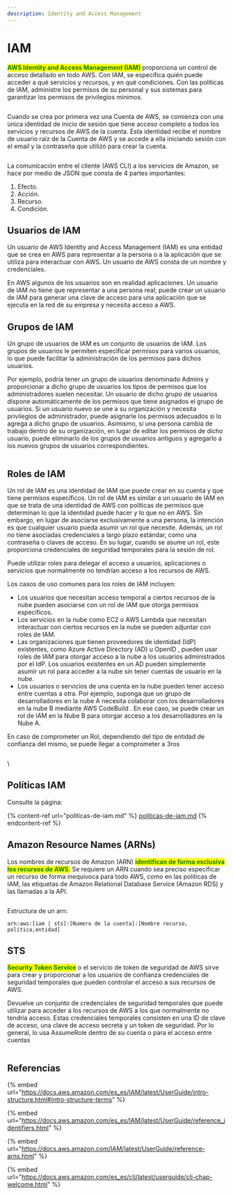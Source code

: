 ```yaml
---
description: Identity and Access Management
---
```


# IAM

<mark style="color:green;">**AWS Identity and Access Management (IAM)**</mark> proporciona un control de acceso detallado en todo AWS. Con IAM, se especifica quién puede acceder a qué servicios y recursos, y en qué condiciones. Con las políticas de IAM, administre los permisos de su personal y sus sistemas para garantizar los permisos de privilegios mínimos.

<figure><img src="../../.gitbook/assets/image (9) (1) (1).png" alt=""><figcaption></figcaption></figure>

Cuando se crea por primera vez una Cuenta de AWS, se comienza con una única identidad de inicio de sesión que tiene acceso completo a todos los servicios y recursos de AWS de la cuenta. Esta identidad recibe el nombre de usuario raíz de la Cuenta de AWS y se accede a ella iniciando sesión con el email y la contraseña que utilizó para crear la cuenta.

<figure><img src="../../.gitbook/assets/image (4) (1) (1) (2).png" alt=""><figcaption></figcaption></figure>

La comunicación entre el cliente (AWS CLI) a los servicios de Amazon, se hace por medio de JSON que consta de 4 partes importantes:

1. Efecto.
2. Acción.
3. Recurso.
4. Condición.

## Usuarios de IAM

Un usuario de AWS Identity and Access Management (IAM) es una entidad que se crea en AWS para representar a la persona o a la aplicación que se utiliza para interactuar con AWS. Un usuario de AWS consta de un nombre y credenciales.

En AWS algunos de los usuarios son en realidad aplicaciones. Un usuario de IAM no tiene que representar a una persona real; puede crear un usuario de IAM para generar una clave de acceso para una aplicación que se ejecuta en la red de su empresa y necesita acceso a AWS.

## Grupos de IAM

Un grupo de usuarios de IAM es un conjunto de usuarios de IAM. Los grupos de usuarios le permiten especificar permisos para varios usuarios, lo que puede facilitar la administración de los permisos para dichos usuarios.

Por ejemplo, podría tener un grupo de usuarios denominado Admins y proporcionar a dicho grupo de usuarios los tipos de permisos que los administradores suelen necesitar. Un usuario de dicho grupo de usuarios dispone automáticamente de los permisos que tiene asignados el grupo de usuarios. Si un usuario nuevo se une a su organización y necesita privilegios de administrador, puede asignarle los permisos adecuados si lo agrega a dicho grupo de usuarios. Asimismo, si una persona cambia de trabajo dentro de su organización, en lugar de editar los permisos de dicho usuario, puede eliminarlo de los grupos de usuarios antiguos y agregarlo a los nuevos grupos de usuarios correspondientes.

<figure><img src="../../.gitbook/assets/image (8) (1) (1) (1).png" alt=""><figcaption></figcaption></figure>

## Roles de IAM

Un rol de IAM es una identidad de IAM que puede crear en su cuenta y que tiene permisos específicos. Un rol de IAM es similar a un usuario de IAM en que se trata de una identidad de AWS con políticas de permisos que determinan lo que la identidad puede hacer y lo que no en AWS. Sin embargo, en lugar de asociarse exclusivamente a una persona, la intención es que cualquier usuario pueda asumir un rol que necesite. Además, un rol no tiene asociadas credenciales a largo plazo estándar, como una contraseña o claves de acceso. En su lugar, cuando se asume un rol, este proporciona credenciales de seguridad temporales para la sesión de rol.

Puede utilizar roles para delegar el acceso a usuarios, aplicaciones o servicios que normalmente no tendrían acceso a los recursos de AWS.

Los casos de uso comunes para los roles de IAM incluyen:

* Los usuarios que necesitan acceso temporal a ciertos recursos de la nube pueden asociarse con un rol de IAM que otorga permisos específicos.
* Los servicios en la nube como EC2 o AWS Lambda que necesitan interactuar con ciertos recursos en la nube se pueden adjuntar con roles de IAM.
* Las organizaciones que tienen proveedores de identidad (IdP) existentes, como Azure Active Directory (AD) u OpenID , pueden usar roles de IAM para otorgar acceso a la nube a los usuarios administrados por el IdP. Los usuarios existentes en un AD pueden simplemente asumir un rol para acceder a la nube sin tener cuentas de usuario en la nube.
* Los usuarios o servicios de una cuenta en la nube pueden tener acceso entre cuentas a otra. Por ejemplo, suponga que un grupo de desarrolladores en la nube A necesita colaborar con los desarrolladores en la nube B mediante AWS CodeBuild . En ese caso, se puede crear un rol de IAM en la Nube B para otorgar acceso a los desarrolladores en la Nube A.

En caso de comprometer un Rol, dependiendo del tipo de entidad de confianza del mismo, se puede llegar a comprometer a 3ros

<figure><img src="../../.gitbook/assets/image (46) (2).png" alt=""><figcaption></figcaption></figure>

\


## Políticas IAM

Consulte la página:

{% content-ref url="politicas-de-iam.md" %}
[politicas-de-iam.md](politicas-de-iam.md)
{% endcontent-ref %}

## Amazon Resource Names (ARNs)

Los nombres de recursos de Amazon (ARN) <mark style="color:green;">**identifican de forma exclusiva los recursos de AWS**</mark><mark style="color:green;">.</mark> Se requiere un ARN cuando sea preciso especificar un recurso de forma inequívoca para todo AWS, como en las políticas de IAM, las etiquetas de Amazon Relational Database Service (Amazon RDS) y las llamadas a la API.

<figure><img src="../../.gitbook/assets/image (5) (1) (2).png" alt=""><figcaption></figcaption></figure>

Estructura de un arn:

```
arn:aws:[iam | sts]:[Numero de la cuenta]:[Nombre recurso, política,entidad]
```

## STS

<mark style="color:green;">**Security Token Service**</mark> o el servicio de token de seguridad de AWS sirve para crear y proporcionar a los usuarios de confianza credenciales de seguridad temporales que pueden controlar el acceso a sus recursos de AWS.&#x20;

Devuelve un conjunto de credenciales de seguridad temporales que puede utilizar para acceder a los recursos de AWS a los que normalmente no tendría acceso. Estas credenciales temporales consisten en una ID de clave de acceso, una clave de acceso secreta y un token de seguridad. Por lo general, lo usa AssumeRole dentro de su cuenta o para el acceso entre cuentas

<figure><img src="../../.gitbook/assets/image (13) (1) (1).png" alt=""><figcaption></figcaption></figure>

## Referencias

{% embed url="https://docs.aws.amazon.com/es_es/IAM/latest/UserGuide/intro-structure.html#intro-structure-terms" %}

{% embed url="https://docs.aws.amazon.com/es_es/IAM/latest/UserGuide/reference_identifiers.html" %}

{% embed url="https://docs.aws.amazon.com/IAM/latest/UserGuide/reference-arns.html" %}

{% embed url="https://docs.aws.amazon.com/es_es/cli/latest/userguide/cli-chap-welcome.html" %}

